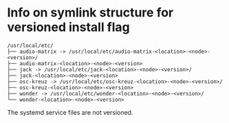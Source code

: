 # Info on symlink structure for versioned install flag

```path
/usr/local/etc/
├── audio-matrix -> /usr/local/etc/audio-matrix-<location>-<node>-<version>/
├── audio-matrix-<location>-<node>-<version>
├── jack -> /usr/local/etc/jack-<location>-<node>-<version>/
├── jack-<location>-<node>-<version>
├── osc-kreuz -> /usr/local/etc/osc-kreuz-<location>-<node>-<version>/
├── osc-kreuz-<location>-<node>-<version>
├── wonder -> /usr/local/etc/wonder-<location>-<node>-<version>/
└── wonder-<location>-<node>-<version>
```

The systemd service files are not versioned.
